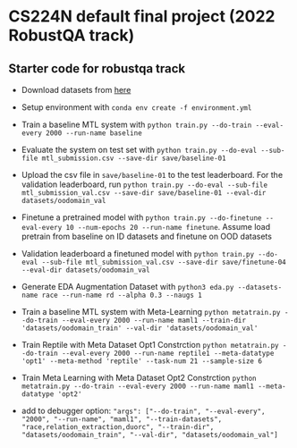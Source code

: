 # CS224N default final project (2022 RobustQA track)

## Starter code for robustqa track
- Download datasets from [here](https://drive.google.com/file/d/1Fv2d30hY-2niU7t61ktnMsi_HUXS6-Qx/view?usp=sharing)
- Setup environment with `conda env create -f environment.yml`
- Train a baseline MTL system with `python train.py --do-train --eval-every 2000 --run-name baseline`
- Evaluate the system on test set with `python train.py --do-eval --sub-file mtl_submission.csv --save-dir save/baseline-01`
- Upload the csv file in `save/baseline-01` to the test leaderboard. For the validation leaderboard, run `python train.py --do-eval --sub-file mtl_submission_val.csv --save-dir save/baseline-01 --eval-dir datasets/oodomain_val`


- Finetune a pretrained model with `python train.py --do-finetune --eval-every 10 --num-epochs 20 --run-name finetune`. Assume load pretrain from baseline on ID datasets and finetune on OOD datasets
- Validation leaderboard a finetuned model with `python train.py --do-eval --sub-file mtl_submission_val.csv --save-dir save/finetune-04 --eval-dir datasets/oodomain_val`


- Generate EDA Augmentation Dataset with `python3 eda.py --datasets-name race --run-name rd --alpha 0.3 --naugs 1`

- Train a baseline MTL system with Meta-Learning `python metatrain.py --do-train --eval-every 2000 --run-name maml1 --train-dir 'datasets/oodomain_train' --val-dir 'datasets/oodomain_val'` 

- Train Reptile with Meta Dataset Opt1 Constrction `python metatrain.py --do-train --eval-every 2000 --run-name reptile1 --meta-datatype 'opt1' --meta-method 'reptile' --task-num 21 --sample-size 6`

- Train Meta Learning with Meta Dataset Opt2 Constrction `python metatrain.py --do-train --eval-every 2000 --run-name maml1 --meta-datatype 'opt2'`

- add to debugger option: `"args": ["--do-train", "--eval-every", "2000", "--run-name", "maml1", "--train-datasets", "race,relation_extraction,duorc", "--train-dir", "datasets/oodomain_train", "--val-dir", "datasets/oodomain_val"]`